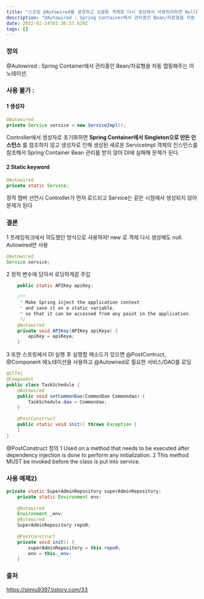 ```yaml
---
title: "스프링 @Autowired를 설정하고 싱글톤 객체로 다시 생성해서 사용하려하면 NullPointer 발생"
description: "@Autowired : Spring Container에서 관리중인 Bean/자료형을 자동 맵핑해주는 어노테이션.Controller에서 생성자로 초기화하면 Spring Container에서 Singleton으로 만든 인스턴스 를 참조하지 않고 생성자로 인해 생성된 새로운"
date: 2022-02-24T01:36:57.629Z
tags: []
---
```

### 정의
@Autowired : Spring Container에서 관리중인 Bean/자료형을 자동 맵핑해주는 어노테이션.

### 사용 불가 :
#### 1 생성자
```java
@Autowired
private Service service = new ServiceImpl();
```
Controller에서 생성자로 초기화하면 **Spring Container에서 Singleton으로 만든 인스턴스** 를 참조하지 않고 생성자로 인해 생성된 새로운 ServiceImpl 객체의 인스턴스를 참조해서 Spring Container Bean 관리를 받지 않아 DI에 실패해 문제가 된다. 

#### 2 Static keyword
```java
@Autowired
private static Service;
```
정적 맴버 선언시 Controller가 먼저 로드되고 Service는 같은 시점에서 생성되지 않아 문제가 된다

### 결론
1 프레임워크에서 의도했던 방식으로 사용하자! new 로 객체 다시 생성해도 null. Autowired만 사용
```java
@Autowired
Service service;
```
2 정적 변수에 담아서 로딩하게끔 주입  
```java
    public static APIKey apiKey;

    /**
     * Make Spring inject the application context
     * and save it on a static variable,
     * so that it can be accessed from any point in the application. 
     */
    @Autowired
    private void APIKey(APIKey apiKeya) {
    	apiKey = apiKeya;       
    }
```

3 또한 스프링에서 DI 실행 후 실행할 메소드가 있으면 @PostContruct, @Component 에노테이션을 사용하고 @Autowired로 필요한 서비스/DAO를 로딩
```java
@Slf4j
@Component
public class TaskSchedule {
	@Autowired
	public void setCommonDao(CommonDao Commondao) {
		TaskSchedule.dao = Commondao;
	}
    
    @PostConstruct
	public static void init() throws Exception {
    }
}
```
@PostConstruct 정의
1 Used on a method that needs to be executed after dependency injection is done to perform any initialization. 
2 This method MUST be invoked before the class is put into service.

### 사용 예제2)
```java
private static SuperAdminRepository superAdminRepository;
	private static Environment env;
    
    @Autowired
	Environment _env;
	@Autowired
	SuperAdminRepository repo0;
    
	@PostConstruct
	private void init() {
		superAdminRepository = this.repo0;
		env = this._env;
	}
```

### 출처
https://simju9397.tistory.com/33
